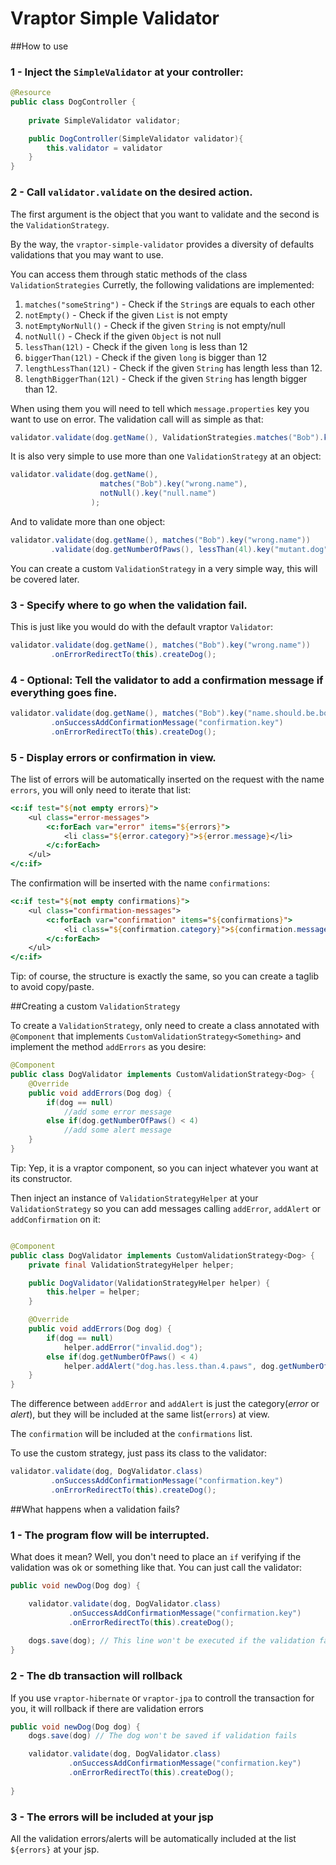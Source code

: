 Vraptor Simple Validator 
========================

##How to use

### 1 - Inject the `SimpleValidator` at your controller:

```java
@Resource
public class DogController {
	
	private SimpleValidator validator;

	public DogController(SimpleValidator validator){		
		this.validator = validator
	}
}

```

### 2 - Call `validator.validate` on the desired action.

The first argument is the object that you want to validate and
the second is the `ValidationStrategy`. 

By the way, the `vraptor-simple-validator` provides a diversity of defaults validations that you may want to use. 

You can access them through static methods of the class `ValidationStrategies`
Curretly, the following validations are implemented:

1. `matches("someString")` - Check if the `String`s are equals to each other
2. `notEmpty()` - Check if the given `List` is not empty
3. `notEmptyNorNull()` - Check if the given `String` is not empty/null
4. `notNull()` - Check if the given `Object` is not null
5. `lessThan(12l)` - Check if the given `long` is less than 12
6. `biggerThan(12l)` - Check if the given `long` is bigger than 12
7. `lengthLessThan(12l)` - Check if the given `String` has length less than 12.
7. `lengthBiggerThan(12l)` - Check if the given `String` has length bigger than 12.

When using them you will need to tell which `message.properties` key you want to use on error.
The validation call will as simple as that:

```java
validator.validate(dog.getName(), ValidationStrategies.matches("Bob").key("wrong.name"));
```

It is also very simple to use more than one `ValidationStrategy` at an object:

```java
validator.validate(dog.getName(),
					matches("Bob").key("wrong.name"),
					notNull().key("null.name")
				  );
```

And to validate more than one object:

```java
validator.validate(dog.getName(), matches("Bob").key("wrong.name"))
		 .validate(dog.getNumberOfPaws(), lessThan(4l).key("mutant.dog"));
```

You can create a custom `ValidationStrategy` in a very simple way, this will be covered later.

### 3 - Specify where to go when the validation fail.

 This is just like you would do with the default vraptor `Validator`:

```java
validator.validate(dog.getName(), matches("Bob").key("wrong.name"))
		 .onErrorRedirectTo(this).createDog();
```

### 4 - Optional: Tell the validator to add a confirmation message if everything goes fine.

```java
validator.validate(dog.getName(), matches("Bob").key("name.should.be.bob"))
		 .onSuccessAddConfirmationMessage("confirmation.key")
		 .onErrorRedirectTo(this).createDog();
```

### 5 - Display errors or confirmation in view.
The list of errors will be automatically inserted on the request with the name `errors`, you will only need to iterate that list:

```jsp
<c:if test="${not empty errors}">
	<ul class="error-messages">
		<c:forEach var="error" items="${errors}">
			<li class="${error.category}">${error.message}</li>
		</c:forEach>
	</ul>
</c:if>
``` 

The confirmation will be inserted with the name `confirmations`:

```jsp
<c:if test="${not empty confirmations}">
	<ul class="confirmation-messages">
		<c:forEach var="confirmation" items="${confirmations}">
			<li class="${confirmation.category}">${confirmation.message}</li>
		</c:forEach>
	</ul>
</c:if>
```
Tip: of course, the structure is exactly the same, so you can create a taglib to avoid copy/paste.

##Creating a custom `ValidationStrategy`

To create a `ValidationStrategy`, only need to create a class annotated with `@Component` that implements `CustomValidationStrategy<Something>` and implement the method `addErrors` as you desire:


```java
@Component
public class DogValidator implements CustomValidationStrategy<Dog> {
	@Override
	public void addErrors(Dog dog) {
		if(dog == null)
			//add some error message
		else if(dog.getNumberOfPaws() < 4)
			//add some alert message
	}	
}
```
Tip: Yep, it is a vraptor component, so you can inject whatever you want at its constructor.

Then inject an instance of `ValidationStrategyHelper` at your `ValidationStrategy` so you can add messages calling `addError`, `addAlert` or `addConfirmation` on it:

```java

@Component
public class DogValidator implements CustomValidationStrategy<Dog> {
	private final ValidationStrategyHelper helper;	

	public DogValidator(ValidationStrategyHelper helper) {
		this.helper = helper;
	}

	@Override
	public void addErrors(Dog dog) {
		if(dog == null)
			helper.addError("invalid.dog");
		else if(dog.getNumberOfPaws() < 4)
			helper.addAlert("dog.has.less.than.4.paws", dog.getNumberOfPaws());
	}	
}
```

The difference between `addError` and `addAlert` is just the category(*error* or *alert*),
but they will be included at the same list(`errors`) at view.

The `confirmation` will be included at the `confirmations` list.

To use the custom strategy, just pass its class to the validator:
```java
validator.validate(dog, DogValidator.class)
		 .onSuccessAddConfirmationMessage("confirmation.key")
		 .onErrorRedirectTo(this).createDog();
```

##What happens when a validation fails?

### 1 - The program flow will be interrupted.

What does it mean? Well, you don't need to place an `if` verifying if the validation was ok or something like that.
You can just call the validator:

```java
public void newDog(Dog dog) {

	validator.validate(dog, DogValidator.class)
			 .onSuccessAddConfirmationMessage("confirmation.key")
			 .onErrorRedirectTo(this).createDog();
	
	dogs.save(dog); // This line won't be executed if the validation fails
}
```
### 2 - The db transaction will rollback

If you use `vraptor-hibernate` or `vraptor-jpa` to controll the transaction for you, it will rollback if there are validation errors

```java
public void newDog(Dog dog) {
	dogs.save(dog) // The dog won't be saved if validation fails

	validator.validate(dog, DogValidator.class)
			 .onSuccessAddConfirmationMessage("confirmation.key")
			 .onErrorRedirectTo(this).createDog();
	
}
```

### 3 - The errors will be included at your jsp

All the validation errors/alerts will be automatically included at the list `${errors}` at your jsp.



